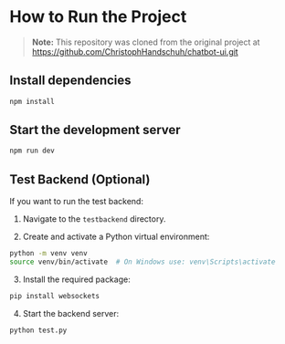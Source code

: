 # How to Run the Project

> **Note:** This repository was cloned from the original project at https://github.com/ChristophHandschuh/chatbot-ui.git

## Install dependencies

```bash
npm install
```

## Start the development server

```bash
npm run dev
```

## Test Backend (Optional)

If you want to run the test backend:

1. Navigate to the `testbackend` directory.

2. Create and activate a Python virtual environment:

```bash
python -m venv venv
source venv/bin/activate  # On Windows use: venv\Scripts\activate
```

3. Install the required package:

```bash
pip install websockets
```

4. Start the backend server:

```bash
python test.py
```
